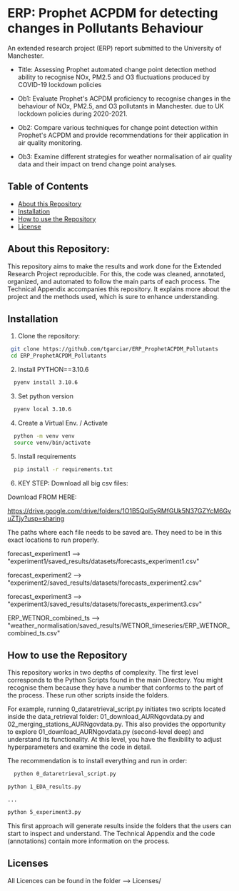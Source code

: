 # ERP: Prophet ACPDM for detecting changes in Pollutants Behaviour
An extended research project (ERP) report submitted to the University of Manchester.

- Title: Assessing Prophet automated change point detection method ability to recognise NOx, PM2.5 and O3 fluctuations produced by COVID-19 lockdown policies

- Ob1: Evaluate Prophet's ACPDM proficiency to recognise changes in the behaviour of NOx, PM2.5, and O3 pollutants in Manchester. due to UK lockdown policies during 2020-2021.

- Ob2: Compare various techniques for change point detection within Prophet's ACPDM and provide recommendations for their application in air quality monitoring.

- Ob3: Examine different strategies for weather normalisation of air quality data and their impact on trend change point analyses.

## Table of Contents

- [About this Repository](#about)
- [Installation](#installation)
- [How to use the Repository](#howto)
- [License](#license)

## About this Repository:
This repository aims to make the results and work done for the Extended Research Project reproducible. For this, the code was cleaned, annotated, organized, and automated to follow the main parts of each process. The Technical Appendix accompanies this repository. It explains more about the project and the methods used, which is sure to enhance understanding.

## Installation

1. Clone the repository:
  ```bash
   git clone https://github.com/tgarciar/ERP_ProphetACPDM_Pollutants
   cd ERP_ProphetACPDM_Pollutants
  ```
2.  Install PYTHON==3.10.6
  ```bash
    pyenv install 3.10.6
  ```
3. Set python version
  ```bash
    pyenv local 3.10.6
  ```
4.  Create a Virtual Env. / Activate
  ```bash
    python -m venv venv
    source venv/bin/activate
  ```
5. Install requirements
  ```bash
    pip install -r requirements.txt
  ```
6. KEY STEP: Download all big csv files:

 Download FROM HERE:

https://drive.google.com/drive/folders/1O1B5Qol5yRMfGUk5N37GZYcM6GvuZTjy?usp=sharing

The paths where each file needs to be saved are. They need to be in this exact locations to run properly.

forecast_experiment1 --> "experiment1/saved_results/datasets/forecasts_experiment1.csv" <br>

forecast_experiment2 --> "experiment2/saved_results/datasets/forecasts_experiment2.csv" <br>

forecast_experiment3 --> "experiment3/saved_results/datasets/forecasts_experiment3.csv" <br>

ERP_WETNOR_combined_ts --> "weather_normalisation/saved_results/WETNOR_timeseries/ERP_WETNOR_combined_ts.csv" <br>

## How to use the Repository
This repository works in two depths of complexity. The first level corresponds to the Python Scripts found in the main Directory. You might recognise them because they have a number that conforms to the part of the process. These run other scripts inside the folders.

For example, running 0_dataretrieval_script.py initiates two scripts located inside the data_retrieval folder: 01_download_AURNgovdata.py and 02_merging_stations_AURNgovdata.py. This also provides the opportunity to explore 01_download_AURNgovdata.py (second-level deep) and understand its functionality. At this level, you have the flexibility to adjust hyperparameters and examine the code in detail.

The recommendation is to install everything and run in order:

```bash
  python 0_dataretrieval_script.py
```
``` bash
python 1_EDA_results.py
```
    ...

``` bash
python 5_experiment3.py
```

This first approach will generate results inside the folders that the users can start to inspect and understand. The Technical Appendix and the code (annotations) contain more information on the process.

## Licenses

All Licences can be found in the folder --> Licenses/
